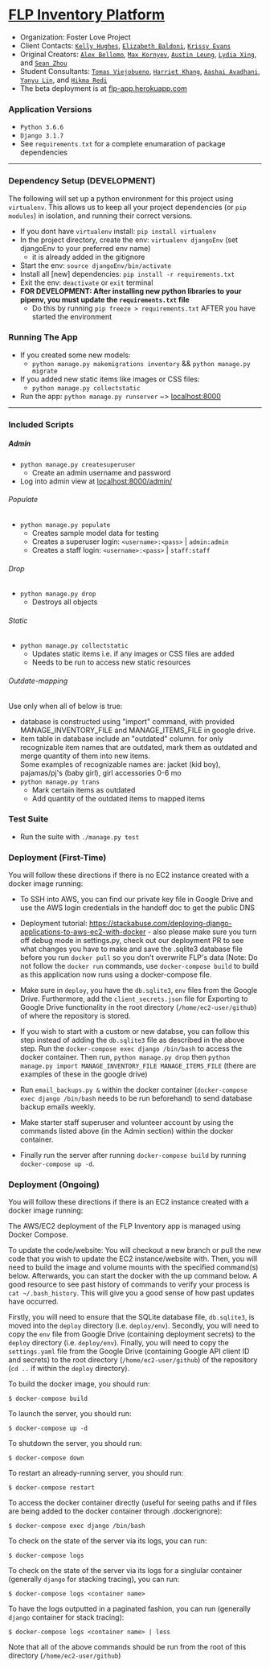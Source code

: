 # <a href="https://www.fosterloveproject.org/" target="_blank">FLP Inventory Platform</a>

* Organization: Foster Love Project
* Client Contacts: <a href="mailto:khughes@fosterloveproject.org">`Kelly Hughes`</a>, <a href="mailto:ebaldoni@fosterloveproject.org">`Elizabeth Baldoni`</a>, <a href="mailto:center@fosterloveproject.org">`Krissy Evans`</a>
*  Original Creators: <a href="https://github.com/alex-bellomo">`Alex Bellomo`</a>, <a href="https://github.com/mkornyev">`Max Kornyev`</a>, <a href="https://github.com/austin-leung">`Austin Leung`</a>, <a href="https://github.com/lydiaxing">`Lydia Xing`</a>, and <a href="https://github.com/SeanEZhou">`Sean Zhou`</a>
*  Student Consultants: <a href="https://github.com/TomasVCMU">`Tomas Viejobueno`</a>, <a href="https://github.com/hkhang1883">`Harriet Khang`</a>, <a href="https://github.com/AashaiAvadhani1">`Aashai Avadhani`</a>, <a href="https://github.com/SantianLin">`Yanyu Lin`</a>, and <a href="https://github.com/hredi">`Hikma Redi`</a>
* The beta deployment is at <a href="https://flp-app.herokuapp.com/">flp-app.herokuapp.com</a>

### Application Versions

* `Python 3.6.6`
* `Django 3.1.7`
* See `requirements.txt` for a complete enumaration of package dependencies

***

### Dependency Setup (DEVELOPMENT)

The following will set up a python environment for this project using `virtualenv`.
This allows us to keep all your project dependencies (or `pip modules`) in isolation, and running their correct versions.

* If you dont have `virtualenv` install: `pip install virtualenv`
* In the project directory, create the env: `virtualenv djangoEnv` (set djangoEnv to your preferred env name)
  * it is already added in the gitignore
* Start the env: `source djangoEnv/bin/activate`
* Install all [new] dependencies: `pip install -r requirements.txt`
* Exit the env: `deactivate` or `exit` terminal 
* **FOR DEVELOPMENT: After installing new python libraries to your pipenv, you must update the `requirements.txt` file**
	* Do this by running `pip freeze > requirements.txt` AFTER you have started the environment

### Running The App 

* If you created some new models:
  * `python manage.py makemigrations inventory` && `python manage.py migrate`
* If you added new static items like images or CSS files:
  * `python manage.py collectstatic`
* Run the app: `python manage.py runserver` ~> <a href="http://localhost:8000/">localhost:8000</a>

<hr></hr>

### Included Scripts 

##### Admin

* `python manage.py createsuperuser`
	* Create an admin username and password
* Log into admin view at <a href="http://localhost:8000/admin/">localhost:8000/admin/</a>

###### Populate

* `python manage.py populate`
	* Creates sample model data for testing 
	* Creates a superuser login: `<username>:<pass>` | `admin:admin`
	* Creates a staff login: `<username>:<pass>` | `staff:staff`

###### Drop

* `python manage.py drop`
	* Destroys all objects 

###### Static
* `python manage.py collectstatic`
	* Updates static items i.e. if any images or CSS files are added 
	* Needs to be run to access new static resources

###### Outdate-mapping
Use only when all of below is true:
* database is constructed using "import" command, with provided MANAGE_INVENTORY_FILE and MANAGE_ITEMS_FILE in google drive.
* item table in database include an "outdated" column.
for only recognizable item names that are outdated, mark them as outdated and merge quantity of them into new items.  
Some examples of recognizable names are: jacket (kid boy), pajamas/pj's (baby girl), girl accessories 0-6 mo
* `python manage.py trans`
	*  Mark certain items as outdated
	*  Add quantity of the outdated items to mapped items 

### Test Suite 

* Run the suite with `./manage.py test`

### Deployment (First-Time)

You will follow these directions if there is no EC2 instance created with a docker image running:

* To SSH into AWS, you can find our private key file in Google Drive and use the AWS login credentials in the handoff doc to get the public DNS

* Deployment tutorial: https://stackabuse.com/deploying-django-applications-to-aws-ec2-with-docker - also please make sure you turn off debug mode in settings.py, check out our deployment PR to see what changes you have to make and save the .sqlite3 database file before you run `docker pull` so you don't overwrite FLP's data (Note: Do not follow the `docker run` commands, use `docker-compose build` to build as this application now runs using a docker-compose file. 

* Make sure in `deploy`, you have the `db.sqlite3`, `env` files from the Google Drive. Furthermore, add the `client_secrets.json` file for Exporting to Google Drive functionality in the root directory (`/home/ec2-user/github`) of where the repository is stored.

* If you wish to start with a custom or new databse, you can follow this step instead of adding the `db.sqlite3` file as described in the above step. Run the `docker-compose exec django /bin/bash` to access the docker container. Then run, `python manage.py drop` then `python manage.py import MANAGE_INVENTORY_FILE MANAGE_ITEMS_FILE` (there are examples of these in the google drive)

* Run `email_backups.py &` within the docker container (`docker-compose exec django /bin/bash` needs to be run beforehand) to send database backup emails weekly.

* Make starter staff superuser and volunteer account by using the commands listed above (in the Admin section) within the docker container.

* Finally run the server after running `docker-compose build` by running `docker-compose up -d`.

### Deployment (Ongoing)

You will follow these directions if there is an EC2 instance created with a docker image running:

The AWS/EC2 deployment of the FLP Inventory app is managed using Docker Compose.
	
To update the code/website: You will checkout a new branch or pull the new code that you wish to update the EC2 instance/website with. Then, you will need to build the image and volume mounts with the specified command(s) below. Afterwards, you can start the docker with the up command below. A good resource to see past history of commands to verify your process is `cat ~/.bash_history`. This will give you a good sense of how past updates have occurred. 
	
Firstly, you will need to ensure that the SQLite database file, `db.sqlite3`, is moved into the `deploy` directory (i.e. `deploy/env`).
Secondly, you will need to copy the `env` file from Google Drive (containing deployment secrets) to the `deploy` directory (i.e. `deploy/env`).
Finally, you will need to copy the `settings.yaml` file from the Google Drive (containing Google API client ID and secrets) to the root directory (`/home/ec2-user/github`) of the repository (`cd ..` if within the `deploy` directory).

To build the docker image, you should run:

	$ docker-compose build
	
To launch the server, you should run:

	$ docker-compose up -d

To shutdown the server, you should run:

	$ docker-compose down

To restart an already-running server, you should run:

	$ docker-compose restart


To access the docker container directly (useful for seeing paths and if files are being added to the docker container through .dockerignore):

	$ docker-compose exec django /bin/bash

To check on the state of the server via its logs, you can run:

	$ docker-compose logs

To check on the state of the server via its logs for a singlular container (generally `django` for stacking tracing), you can run:

	$ docker-compose logs <container name>

To have the logs outputted in a paginated fashion, you can run (generally `django` container for stack tracing):

	$ docker-compose logs <container name> | less


Note that all of the above commands should be run from the root of this directory (`/home/ec2-user/github`)
